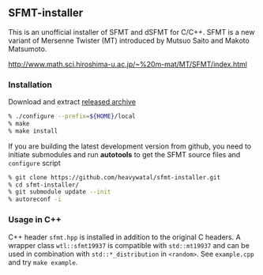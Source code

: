 ## SFMT-installer

This is an unofficial installer of SFMT and dSFMT for C/C++.
SFMT is a new variant of Mersenne Twister (MT) introduced by Mutsuo Saito and Makoto Matsumoto.

http://www.math.sci.hiroshima-u.ac.jp/~%20m-mat/MT/SFMT/index.html


### Installation

Download and extract [released archive](https://github.com/heavywatal/sfmt-installer/releases)

```sh
% ./configure --prefix=${HOME}/local
% make
% make install
```

If you are building the latest development version from github,
you need to initiate submodules and run **autotools**
to get the SFMT source files and ``configure`` script

```sh
% git clone https://github.com/heavywatal/sfmt-installer.git
% cd sfmt-installer/
% git submodule update --init
% autoreconf -i
```

### Usage in C++

C++ header `sfmt.hpp` is installed in addition to the original C headers.
A wrapper class `wtl::sfmt19937` is compatible with `std::mt19937` and can be used in combination with `std::*_distribution` in `<random>`.
See ``example.cpp`` and try `make example`.
